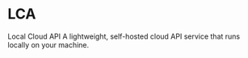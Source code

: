 # LCA
Local Cloud API A lightweight, self-hosted cloud API service that runs locally on your machine.
